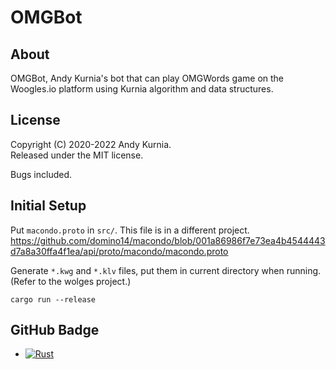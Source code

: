 # OMGBot

## About

OMGBot, Andy Kurnia's bot that can play OMGWords game on the Woogles.io
platform using Kurnia algorithm and data structures.

## License

Copyright (C) 2020-2022 Andy Kurnia.\
Released under the MIT license.

Bugs included.

## Initial Setup

Put `macondo.proto` in `src/`. This file is in a different project.
https://github.com/domino14/macondo/blob/001a86986f7e73ea4b4544443d7a8a30ffa4f1ea/api/proto/macondo/macondo.proto

Generate `*.kwg` and `*.klv` files, put them in current directory when running.
(Refer to the wolges project.)

```
cargo run --release
```

## GitHub Badge

- [![Rust](https://github.com/andy-k/omgbot/actions/workflows/rust.yml/badge.svg)](https://github.com/andy-k/omgbot/actions/workflows/rust.yml)
